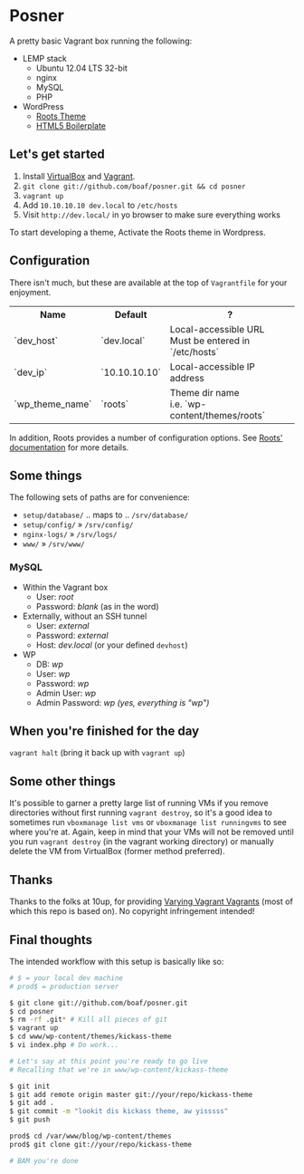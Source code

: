 # Posner

A pretty basic Vagrant box running the following:

* LEMP stack
    * Ubuntu 12.04 LTS 32-bit
    * nginx
    * MySQL
    * PHP
* WordPress
    * [Roots Theme](http://rootstheme.com)
    * [HTML5 Boilerplate](http://html5boilerplate.com/)

## Let's get started

1. Install [VirtualBox](https://www.virtualbox.org/wiki/Downloads) and
    [Vagrant](http://downloads.vagrantup.com/).
2. `git clone git://github.com/boaf/posner.git && cd posner`
3. `vagrant up`
4. Add `10.10.10.10 dev.local` to `/etc/hosts`
5. Visit `http://dev.local/` in yo browser to make sure everything works

To start developing a theme, Activate the Roots theme in Wordpress.

## Configuration

There isn't much, but these are available at the top of `Vagrantfile` for your
enjoyment.

<table>
    <tr>
        <th>Name</th><th>Default</th><th>?</th>
    </tr>
    <tr>
        <td>`dev_host`</td>
        <td>`dev.local`</td>
        <td>Local-accessible URL<br>Must be entered in `/etc/hosts`</td>
    </tr>
    <tr>
        <td>`dev_ip`</td>
        <td>`10.10.10.10`</td>
        <td>Local-accessible IP address</td>
    </tr>
    <tr>
        <td>`wp_theme_name`</td>
        <td>`roots`</td>
        <td>Theme dir name<br>i.e. `wp-content/themes/roots`</td>
    </tr>
</table>

In addition, Roots provides a number of configuration options. See
[Roots' documentation](https://github.com/retlehs/roots/blob/master/doc/TOC.md)
for more details.

## Some things

The following sets of paths are for convenience:
* `setup/database/` .. maps to .. `/srv/database/`
* `setup/config/` » `/srv/config/`
* `nginx-logs/` » `/srv/logs/`
* `www/` » `/srv/www/`

### MySQL
* Within the Vagrant box
    * User: *root*
    * Password: *blank* (as in the word)
* Externally, without an SSH tunnel
    * User: *external*
    * Password: *external*
    * Host: *dev.local* (or your defined `devhost`)
* WP
    * DB: *wp*
    * User: *wp*
    * Password: *wp*
    * Admin User: *wp*
    * Admin Password: *wp* _(yes, everything is "wp")_

## When you're finished for the day

`vagrant halt` (bring it back up with `vagrant up`)

## Some other things

It's possible to garner a pretty large list of running VMs if you remove
directories without first running `vagrant destroy`, so it's a good idea to
sometimes run `vboxmanage list vms` or `vboxmanage list runningvms` to see where
you're at. Again, keep in mind that your VMs will not be removed until you run
`vagrant destroy` (in the vagrant working directory) or manually delete the VM
from VirtualBox (former method preferred).

## Thanks

Thanks to the folks at 10up, for providing
[Varying Vagrant Vagrants](https://github.com/10up/varying-vagrant-vagrants)
(most of which this repo is based on). No copyright infringement intended!

## Final thoughts

The intended workflow with this setup is basically like so:

```bash
# $ = your local dev machine
# prod$ = production server

$ git clone git://github.com/boaf/posner.git
$ cd posner
$ rm -rf .git* # Kill all pieces of git
$ vagrant up
$ cd www/wp-content/themes/kickass-theme
$ vi index.php # Do work...

# Let's say at this point you're ready to go live
# Recalling that we're in www/wp-content/kickass-theme

$ git init
$ git add remote origin master git://your/repo/kickass-theme
$ git add .
$ git commit -m "lookit dis kickass theme, aw yisssss"
$ git push

prod$ cd /var/www/blog/wp-content/themes
prod$ git clone git://your/repo/kickass-theme

# BAM you're done

```
